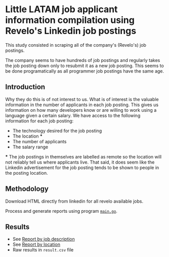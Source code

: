 # Little LATAM job applicant information compilation using Revelo's Linkedin job postings

This study consisted in scraping all of the company's (Revelo's) job postings.

The company seems to have hundreds of job postings and regularly takes the job posting down
only to resubmit it as a new job posting. This seems to be done programatically 
as all programmer job postings have the same age.

## Introduction 
Why they do this is of not interest to us. What is of interest is the valuable
information in the number of applicants in each job posting. This gives us
information on how many developers know or are willing to work using a language
given a certain salary. We have access to the following information for each job posting:

- The technology desired for the job posting
- The location **\***
- The number of applicants
- The salary range

**\*** The job postings in themselves are labelled as remote so the location will
not reliably tell us where applicants live. That said, it does seem like the Linkedin advertisement for the job posting
tends to be shown to people in the posting location.

## Methodology
Download HTML directly from linkedin for all revelo available jobs.

Process and generate reports using program [`main.go`](./main.go).

## Results

- See [Report by job description](./report_by_job.md)
- See [Report by location](./report_by_job.md)
- Raw results in `result.csv` file


